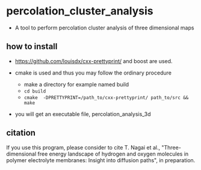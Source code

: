 # percolation_cluster_analysis
- A tool to perform percolation cluster analysis of three dimensional maps

## how to install 

- <https://github.com/louisdx/cxx-prettyprint/> and boost are used.
- cmake is used and thus you may follow the ordinary procedure
  - make a directory for example named build
  - `cd build`
  - `cmake  -DPRETTYPRINT=/path_to/cxx-prettyprint/ path_to/src && make `

- you will get an executable file, percolation_analysis_3d

## citation
If you use this program, please consider to cite T. Nagai et al., "Three-dimensional free energy landscape of hydrogen and oxygen molecules in polymer electrolyte membranes: Insight into diffusion paths", in preparation. 

